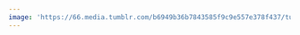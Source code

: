 ```yaml
---
image: 'https://66.media.tumblr.com/b6949b36b7843585f9c9e557e378f437/tumblr_noa631VRTV1tbdx3so1_1280.jpg'
---
```

